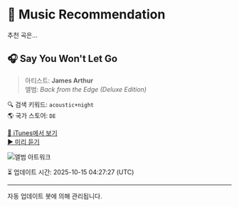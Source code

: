 
# 🎵 Music Recommendation

추천 곡은...

## 🎧 Say You Won't Let Go  
> 아티스트: **James Arthur**  
> 앨범: _Back from the Edge (Deluxe Edition)_  

🔍 검색 키워드: `acoustic+night`  
🌎 국가 스토어: `DE`

[🔗 iTunes에서 보기](https://music.apple.com/de/album/say-you-wont-let-go/1147252339?i=1147252591&uo=4)  
[▶️ 미리 듣기](https://audio-ssl.itunes.apple.com/itunes-assets/AudioPreview116/v4/dc/3a/3c/dc3a3c7c-0f3c-5671-6885-a5e187d229a9/mzaf_18078725775495242230.plus.aac.p.m4a)

![앨범 아트워크](https://is1-ssl.mzstatic.com/image/thumb/Music125/v4/9c/c2/89/9cc289cb-66fe-a754-8ec7-859d76d65c55/886445946789.jpg/100x100bb.jpg)

⏳ 업데이트 시간: 2025-10-15 04:27:27 (UTC)

---
자동 업데이트 봇에 의해 관리됩니다.
